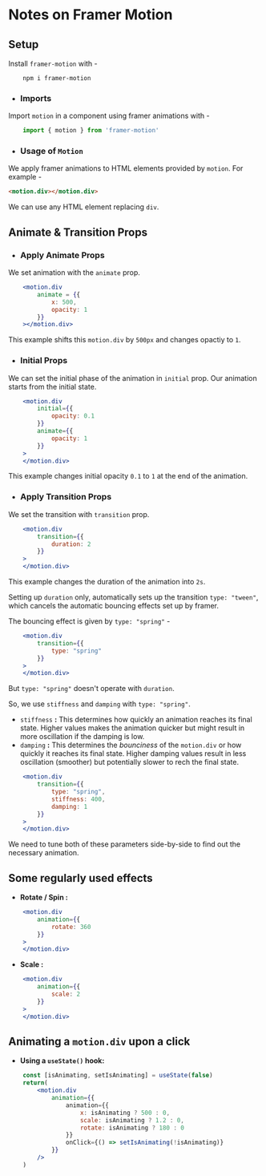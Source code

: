 # Notes on Framer Motion

## Setup 

Install `framer-motion` with -
```shell
    npm i framer-motion
```

* ### Imports

Import `motion` in a component using framer animations with -

```js
    import { motion } from 'framer-motion'
```

* ### Usage of `Motion`

We apply framer animations to HTML elements provided by `motion`. For example -
```html
<motion.div></motion.div>
```   
We can use any HTML element replacing `div`.

## Animate & Transition Props

* ### Apply Animate Props

We set animation with the `animate` prop.
```jsx
    <motion.div
        animate = {{
            x: 500,
            opacity: 1
        }}
    ></motion.div>
```
This example shifts this `motion.div` by `500px` and changes opactiy to `1`.

* ### Initial Props 

We can set the initial phase of the animation in `initial` prop. Our animation starts from the initial state.
```jsx
    <motion.div
        initial={{
            opacity: 0.1
        }}
        animate={{
            opacity: 1
        }}
    >
    </motion.div>
```
This example changes initial opacity `0.1` to `1` at the end of the animation.

* ### Apply Transition Props

We set the transition with `transition` prop.
```jsx 
    <motion.div
        transition={{
            duration: 2
        }}
    >
    </motion.div>
```
This example changes the duration of the animation into `2s`. 

Setting up `duration` only, automatically sets up the transition `type: "tween"`, which cancels the automatic bouncing effects set up by framer.

The bouncing effect is given by `type: "spring"` -
```jsx
    <motion.div
        transition={{
            type: "spring"
        }}
    >
    </motion.div>
```
But `type: "spring"` doesn't operate with `duration`. 

So, we use `stiffness` and `damping` with `type: "spring"`.
- `stiffness` **:** This determines how quickly an animation reaches its final state. Higher values makes the animation quicker but might result in more oscillation if the damping is low.
- `damping` **:** This determines the *bounciness* of the `motion.div` or how quickly it reaches its final state. Higher damping values result in less oscillation (smoother) but potentially slower to rech the final state.
```jsx
    <motion.div
        transition={{
            type: "spring",
            stiffness: 400,
            damping: 1
        }}
    >
    </motion.div>
```
We need to tune both of these parameters side-by-side to find out the necessary animation.

## Some regularly used effects

* **Rotate / Spin :** 

```jsx
    <motion.div
        animation={{
            rotate: 360
        }}
    >
    </motion.div>
```

* **Scale :**
```jsx
    <motion.div
        animation={{
            scale: 2
        }}
    >
    </motion.div>
```

## Animating a `motion.div` upon a click

* **Using a `useState()` hook:**

```jsx
    const [isAnimating, setIsAnimating] = useState(false)
    return(
        <motion.div
            animation={{
                animation={{
                    x: isAnimating ? 500 : 0,
                    scale: isAnimating ? 1.2 : 0,
                    rotate: isAnimating ? 180 : 0
                }}
                onClick={() => setIsAnimating(!isAnimating)}
            }}
        />
    )
```